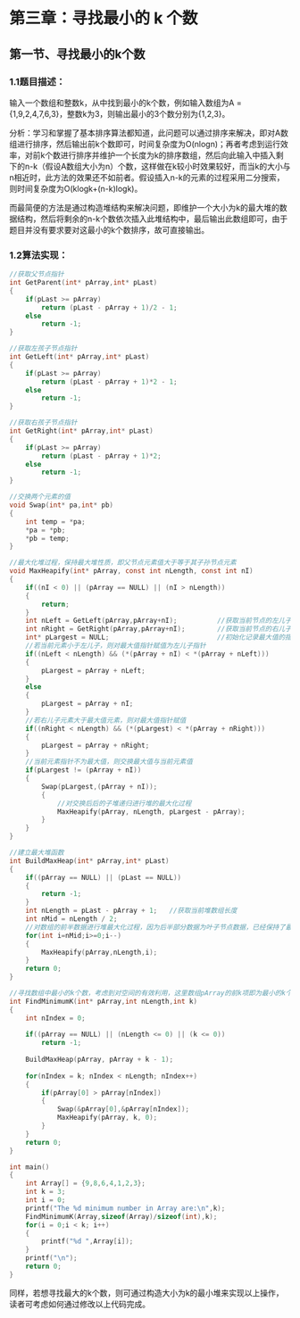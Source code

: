 第三章：寻找最小的 k 个数
===============================================================

## 第一节、寻找最小的k个数

### 1.1题目描述：

输入一个数组和整数k，从中找到最小的k个数，例如输入数组为A = {1,9,2,4,7,6,3}，整数k为3，则输出最小的3个数分别为{1,2,3}。

分析：学习和掌握了基本排序算法都知道，此问题可以通过排序来解决，即对A数组进行排序，然后输出前k个数即可，时间复杂度为O(nlogn)；再者考虑到运行效率，对前k个数进行排序并维护一个长度为k的排序数组，然后向此输入中插入剩下的n-k（假设A数组大小为n）个数，这样做在k较小时效果较好，而当k的大小与n相近时，此方法的效果还不如前者。假设插入n-k的元素的过程采用二分搜索，则时间复杂度为O(klogk+(n-k)logk)。

而最简便的方法是通过构造堆结构来解决问题，即维护一个大小为k的最大堆的数据结构，然后将剩余的n-k个数依次插入此堆结构中，最后输出此数组即可，由于题目并没有要求要对这最小的k个数排序，故可直接输出。

### 1.2算法实现：

```c
//获取父节点指针
int GetParent(int* pArray,int* pLast)
{
    if(pLast >= pArray)
		return (pLast - pArray + 1)/2 - 1;
	else
		return -1;
}

//获取左孩子节点指针
int GetLeft(int* pArray,int* pLast)
{
	if(pLast >= pArray)
		return (pLast - pArray + 1)*2 - 1;
	else
		return -1;
}

//获取右孩子节点指针
int GetRight(int* pArray,int* pLast)
{
	if(pLast >= pArray)
		return (pLast - pArray + 1)*2;
	else
		return -1;
}

//交换两个元素的值
void Swap(int* pa,int* pb)
{
	int temp = *pa;
	*pa = *pb;
	*pb = temp;
}

//最大化堆过程，保持最大堆性质，即父节点元素值大于等于其子孙节点元素
void MaxHeapify(int* pArray, const int nLength, const int nI)
{
    if((nI < 0) || (pArray == NULL) || (nI > nLength))
	{
		return;
	}
	int nLeft = GetLeft(pArray,pArray+nI);			//获取当前节点的左儿子索引
	int nRight = GetRight(pArray,pArray+nI);		//获取当前节点的右儿子索引
	int* pLargest = NULL;							//初始化记录最大值的指针
    //若当前元素小于左儿子，则对最大值指针赋值为左儿子指针
	if((nLeft < nLength) && (*(pArray + nI) < *(pArray + nLeft)))
	{
		pLargest = pArray + nLeft;
	}
	else
	{
		pLargest = pArray + nI;
	}
    //若右儿子元素大于最大值元素，则对最大值指针赋值
	if((nRight < nLength) && (*(pLargest) < *(pArray + nRight)))
	{
		pLargest = pArray + nRight;
	}
    //当前元素指针不为最大值，则交换最大值与当前元素值
	if(pLargest != (pArray + nI))
	{
		Swap(pLargest,(pArray + nI));
		{
            //对交换后后的子堆递归进行堆的最大化过程
			MaxHeapify(pArray, nLength, pLargest - pArray);
		}
	}
}

//建立最大堆函数
int BuildMaxHeap(int* pArray,int* pLast)
{
	if((pArray == NULL) || (pLast == NULL))
	{
		return -1;
	}
	int nLength = pLast - pArray + 1;	//获取当前堆数组长度
	int nMid = nLength / 2;
	//对数组的前半数据进行堆最大化过程，因为后半部分数据为叶子节点数据，已经保持了最大堆性质
	for(int i=nMid;i>=0;i--)
	{
		MaxHeapify(pArray,nLength,i);
	}
	return 0;
}

//寻找数组中最小的k个数，考虑到对空间的有效利用，这里数组pArray的前k项即为最小的k个数，函数正确返回0，错误返回-1
int FindMinimumK(int* pArray,int nLength,int k)
{
	int nIndex = 0;
	
	if((pArray == NULL) || (nLength <= 0) || (k <= 0))
		return -1;
		
	BuildMaxHeap(pArray, pArray + k - 1);
	
	for(nIndex = k; nIndex < nLength; nIndex++)
	{
		if(pArray[0] > pArray[nIndex])
		{
			Swap(&pArray[0],&pArray[nIndex]);
			MaxHeapify(pArray, k, 0);
		}
	}
	return 0;
}

int main()
{
	int Array[] = {9,8,6,4,1,2,3};
	int k = 3;
	int i = 0;
	printf("The %d minimum number in Array are:\n",k);
	FindMinimumK(Array,sizeof(Array)/sizeof(int),k);
	for(i = 0;i < k; i++)
	{
		printf("%d ",Array[i]);
	}
	printf("\n");
	return 0;
}

```

同样，若想寻找最大的k个数，则可通过构造大小为k的最小堆来实现以上操作，读者可考虑如何通过修改以上代码完成。